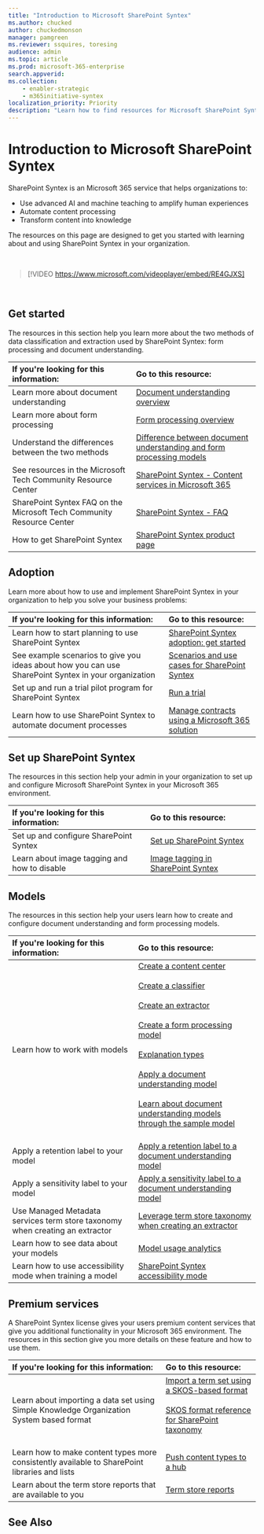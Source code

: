 ```yaml
---
title: "Introduction to Microsoft SharePoint Syntex"
ms.author: chucked
author: chuckedmonson
manager: pamgreen
ms.reviewer: ssquires, toresing
audience: admin
ms.topic: article
ms.prod: microsoft-365-enterprise
search.appverid: 
ms.collection: 
    - enabler-strategic
    - m365initiative-syntex
localization_priority: Priority
description: "Learn how to find resources for Microsoft SharePoint Syntex."
---
```


# Introduction to Microsoft SharePoint Syntex

SharePoint Syntex is an Microsoft 365 service that helps organizations to:

- Use advanced AI and machine teaching to amplify human experiences
- Automate content processing
- Transform content into knowledge

The resources on this page are designed to get you started with learning about and using SharePoint Syntex in your organization.

</br>

> [!VIDEO https://www.microsoft.com/videoplayer/embed/RE4GJXS] 

</br>

## Get started

The resources in this section help you learn more about the two methods of data classification and extraction used by SharePoint Syntex: form processing and document understanding.

| If you're looking for this information: | Go to this resource: |
|:-----|:-----|
|Learn more about document understanding|[Document understanding overview](./document-understanding-overview.md)|
|Learn more about form processing|[Form processing overview](./form-processing-overview.md)|
|Understand the differences between the two methods|[Difference between document understanding and form processing models](./difference-between-document-understanding-and-form-processing-model.md)|
|See resources in the Microsoft Tech Community Resource Center|[SharePoint Syntex - Content services in Microsoft 365](https://techcommunity.microsoft.com/t5/sharepoint-syntex/bg-p/SharePointSyntex)|
|SharePoint Syntex FAQ on the Microsoft Tech Community Resource Center |[SharePoint Syntex - FAQ](https://resources.techcommunity.microsoft.com/sharepoint-syntex/faq/)|
|How to get SharePoint Syntex |[SharePoint Syntex product page](https://www.microsoft.com/microsoft-365/enterprise/sharepoint-syntex)|

## Adoption

Learn more about how to use and implement SharePoint Syntex in your organization to help you solve your business problems: 

| If you're looking for this information: | Go to this resource: |
|:-----|:-----|
|Learn how to start planning to use SharePoint Syntex |[SharePoint Syntex adoption: get started](./adoption-getstarted.md)| 
|See example scenarios to give you ideas about how you can use SharePoint Syntex in your organization |[Scenarios and use cases for SharePoint Syntex](./adoption-scenarios.md)| 
|Set up and run a trial pilot program for SharePoint Syntex |[Run a trial](./trial-syntex.md)|
|Learn how to use SharePoint Syntex to automate document processes |[Manage contracts using a Microsoft 365 solution](./solution-manage-contracts-in-microsoft-365.md)| 

## Set up SharePoint Syntex

The resources in this section help your admin in your organization to set up and configure Microsoft SharePoint Syntex in your Microsoft 365 environment.

| If you're looking for this information: | Go to this resource: |
|:-----|:-----|
|Set up and configure SharePoint Syntex|[Set up SharePoint Syntex](./set-up-content-understanding.md)|
|Learn about image tagging and how to disable|[Image tagging in SharePoint Syntex](./image-tagging.md)|

## Models

The resources in this section help your users learn how to create and configure document understanding and form processing models.

| If you're looking for this information: | Go to this resource: |
|:-----|:-----|
|Learn how to work with models|[Create a content center](./create-a-content-center.md)<br><br>[Create a classifier](./create-a-classifier.md)<br><br>[Create an extractor](./create-an-extractor.md)<br><br>[Create a form processing model](./create-a-form-processing-model.md)<br><br>[Explanation types](./explanation-types-overview.md)<br><br>[Apply a document understanding model](./apply-a-model.md)<br><br>[Learn about document understanding models through the sample model](./learn-about-document-understanding-models-through-the-sample-model.md)<br><br>|
|Apply a retention label to your model|[Apply a retention label to a document understanding model](./apply-a-retention-label-to-a-model.md)|
|Apply a sensitivity label to your model|[Apply a sensitivity label to a document understanding model](./apply-a-sensitivity-label-to-a-model.md)|
|Use Managed Metadata services term store taxonomy when creating an extractor|[Leverage term store taxonomy when creating an extractor](./leverage-term-store-taxonomy.md)|
|Learn how to see data about your models|[Model usage analytics](./model-usage-analytics.md)|
|Learn how to use accessibility mode when training a model|[SharePoint Syntex accessibility mode](./accessibility-mode.md)|

## Premium services

A SharePoint Syntex license gives your users premium content services that give you additional functionality in your Microsoft 365 environment. The resources in this section give you more details on these feature and how to use them.

| If you're looking for this information: | Go to this resource: |
|:-----|:-----|
|Learn about importing a data set using Simple Knowledge Organization System based format|[Import a term set using a SKOS-based format](./import-term-set-skos.md)<br><br>[SKOS format reference for SharePoint taxonomy](./skos-format-reference.md)<br><br>|
|Learn how to make content types more consistently available to SharePoint libraries and lists|[Push content types to a hub](./push-content-type-to-hub.md)|
|Learn about the term store reports that are available to you|[Term store reports](./term-store-analytics.md)|

## See Also